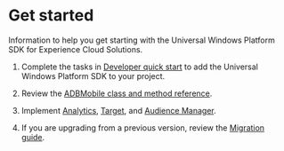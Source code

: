 # Get started

Information to help you get starting with the Universal Windows Platform SDK for Experience Cloud Solutions.

1. Complete the tasks in [Developer quick start](/docs/universal-windows/c-getting-started/dev-qs.md) to add the Universal Windows Platform SDK to your project.

1. Review the [ADBMobile class and method reference](/docs/universal-windows/c-configuration/methods.md).

1. Implement [Analytics](/docs/universal-windows/analytics/analytics-methods.md), [Target](/docs/universal-windows/target/target-methods.md), and [Audience Manager](/docs/universal-windows/audiencemgmt/audience-manager-methods.md).

1. If you are upgrading from a previous version, review the [Migration guide](/docs/universal-windows/migration-v3.md).
